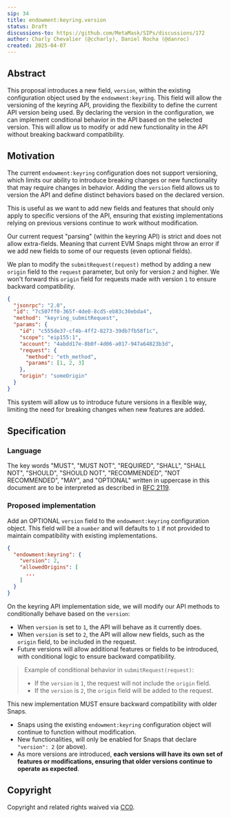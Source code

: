 ```yaml
---
sip: 34
title: endowment:keyring.version
status: Draft
discussions-to: https://github.com/MetaMask/SIPs/discussions/172
author: Charly Chevalier (@ccharly), Daniel Rocha (@danroc)
created: 2025-04-07
---
```


## Abstract

This proposal introduces a new field, `version`, within the existing configuration object used by the `endowment:keyring`.
This field will allow the versioning of the keyring API, providing the flexibility to define the current API version being used.
By declaring the version in the configuration, we can implement conditional behavior in the API based on the selected version.
This will allow us to modify or add new functionality in the API without breaking backward compatibility.

## Motivation

The current `endowment:keyring` configuration does not support versioning, which limits our ability to introduce breaking changes or new functionality that may require changes in behavior.
Adding the `version` field allows us to version the API and define distinct behaviors based on the declared version.

This is useful as we want to add new fields and features that should only apply to specific versions of the API, ensuring that existing implementations relying on previous versions continue to work without modification.

Our current request "parsing" (within the keyring API) is strict and does not allow extra-fields. Meaning that current EVM Snaps might throw an error if we add new fields to some of our requests (even optional fields).

We plan to modify the `submitRequest(request)` method by adding a new `origin` field to the `request` parameter, but only for version `2` and higher.
We won't forward this `origin` field for requests made with version `1` to ensure backward compatibility.

```json
{
  "jsonrpc": "2.0",
  "id": "7c507ff0-365f-4de0-8cd5-eb83c30ebda4",
  "method": "keyring_submitRequest",
  "params": {
    "id": "c555de37-cf4b-4ff2-8273-39db7fb58f1c",
    "scope": "eip155:1",
    "account": "4abdd17e-8b0f-4d06-a017-947a64823b3d",
    "request": {
      "method": "eth_method",
      "params": [1, 2, 3]
    },
    "origin": "someOrigin"
  }
}
```

This system will allow us to introduce future versions in a flexible way, limiting the need for breaking changes when new features are added.

## Specification

### Language

The key words "MUST", "MUST NOT", "REQUIRED", "SHALL", "SHALL NOT", "SHOULD", "SHOULD NOT", "RECOMMENDED", "NOT RECOMMENDED", "MAY", and "OPTIONAL" written in uppercase in this document are to be interpreted as described in [RFC 2119](https://www.ietf.org/rfc/rfc2119.txt).

### Proposed implementation

Add an OPTIONAL `version` field to the `endowment:keyring` configuration object.
This field will be a `number` and will defaults to `1` if not provided to maintain compatibility with existing implementations.

   ```json
   {
     "endowment:keyring": {
       "version": 2,
       "allowedOrigins": [
         ...
       ]
     }
   }
   ```

On the keyring API implementation side, we will modify our API methods to conditionally behave based on the `version`:
- When `version` is set to `1`, the API will behave as it currently does.
- When `version` is set to `2`, the API will allow new fields, such as the `origin` field, to be included in the request.
- Future versions will allow additional features or fields to be introduced, with conditional logic to ensure backward compatibility.

> Example of conditional behavior in `submitRequest(request)`:
> - If the `version` is `1`, the request will not include the `origin` field.
> - If the `version` is `2`, the `origin` field will be added to the request.

This new implementation MUST ensure backward compatibility with older Snaps.
- Snaps using the existing `endowment:keyring` configuration object will continue to function without modification.
- New functionalities, will only be enabled for Snaps that declare `"version": 2` (or above).
- As more versions are introduced, **each versions will have its own set of features or modifications, ensuring that older versions continue to operate as expected**.

## Copyright

Copyright and related rights waived via [CC0](../LICENSE).
